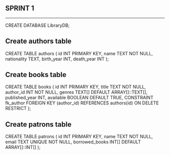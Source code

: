 ## SPRINT 1
----------------------

CREATE DATABASE LibraryDB;

## Create authors table

CREATE TABLE authors (
  id INT PRIMARY KEY,
  name TEXT NOT NULL,
  nationality TEXT,
  birth_year INT,
  death_year INT
);


## Create books table

CREATE TABLE books (
  id INT PRIMARY KEY,
  title TEXT NOT NULL,
  author_id INT NOT NULL,
  genres TEXT[] DEFAULT ARRAY[]::TEXT[],
  published_year INT,
  available BOOLEAN DEFAULT TRUE,
  CONSTRAINT fk_author
    FOREIGN KEY (author_id)
    REFERENCES authors(id)
    ON DELETE RESTRICT
);


## Create patrons table

CREATE TABLE patrons (
  id INT PRIMARY KEY,
  name TEXT NOT NULL,
  email TEXT UNIQUE NOT NULL,
  borrowed_books INT[] DEFAULT ARRAY[]::INT[]
);
